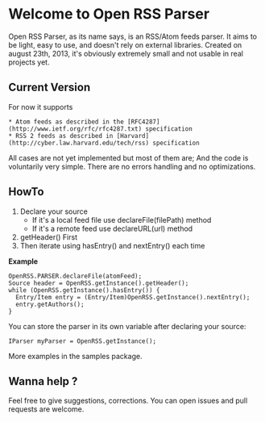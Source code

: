 # Welcome to Open RSS Parser

Open RSS Parser, as its name says, is an RSS/Atom feeds parser. It aims to be light, easy to use, and doesn't rely on external libraries.
Created on august 23th, 2013, it's obviously extremely small and not usable in real projects yet.  

## Current Version

For now it supports

	* Atom feeds as described in the [RFC4287](http://www.ietf.org/rfc/rfc4287.txt) specification
	* RSS 2 feeds as described in [Harvard](http://cyber.law.harvard.edu/tech/rss) specification

All cases are not yet implemented but most of them are; And the code is voluntarily very simple. There are no errors handling and no optimizations.

## HowTo

1. Declare your source
	* If it's a local feed file use declareFile(filePath) method
	* If it's a remote feed use declareURL(url) method
2. getHeader() First
3. Then iterate using hasEntry() and nextEntry() each time

**Example**

    OpenRSS.PARSER.declareFile(atomFeed);
    Source header = OpenRSS.getInstance().getHeader();
    while (OpenRSS.getInstance().hasEntry()) {
      Entry/Item entry = (Entry/Item)OpenRSS.getInstance().nextEntry();
      entry.getAuthors();
    }

You can store the parser in its own variable after declaring your source:

    IParser myParser = OpenRSS.getInstance();

More examples in the samples package.

## Wanna help ?

Feel free to give suggestions, corrections. You can open issues and pull requests are welcome.